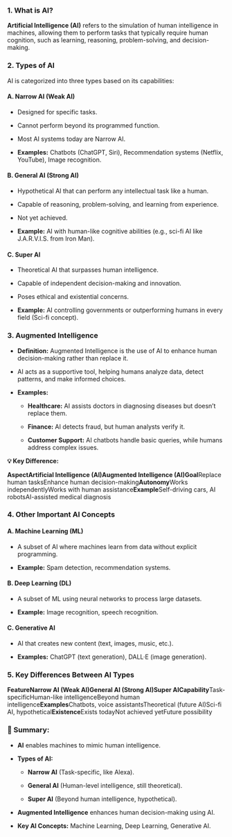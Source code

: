 ### **1\. What is AI?**

**Artificial Intelligence (AI)** refers to the simulation of human intelligence in machines, allowing them to perform tasks that typically require human cognition, such as learning, reasoning, problem-solving, and decision-making.

### **2\. Types of AI**

AI is categorized into three types based on its capabilities:

#### **A. Narrow AI (Weak AI)**

*   Designed for specific tasks.
    
*   Cannot perform beyond its programmed function.
    
*   Most AI systems today are Narrow AI.
    
*   **Examples:** Chatbots (ChatGPT, Siri), Recommendation systems (Netflix, YouTube), Image recognition.
    

#### **B. General AI (Strong AI)**

*   Hypothetical AI that can perform any intellectual task like a human.
    
*   Capable of reasoning, problem-solving, and learning from experience.
    
*   Not yet achieved.
    
*   **Example:** AI with human-like cognitive abilities (e.g., sci-fi AI like J.A.R.V.I.S. from Iron Man).
    

#### **C. Super AI**

*   Theoretical AI that surpasses human intelligence.
    
*   Capable of independent decision-making and innovation.
    
*   Poses ethical and existential concerns.
    
*   **Example:** AI controlling governments or outperforming humans in every field (Sci-fi concept).
    

### **3\. Augmented Intelligence**

*   **Definition:** Augmented Intelligence is the use of AI to enhance human decision-making rather than replace it.
    
*   AI acts as a supportive tool, helping humans analyze data, detect patterns, and make informed choices.
    
*   **Examples:**
    
    *   **Healthcare:** AI assists doctors in diagnosing diseases but doesn’t replace them.
        
    *   **Finance:** AI detects fraud, but human analysts verify it.
        
    *   **Customer Support:** AI chatbots handle basic queries, while humans address complex issues.
        

**💡 Key Difference:**

**AspectArtificial Intelligence (AI)Augmented Intelligence (AI)Goal**Replace human tasksEnhance human decision-making**Autonomy**Works independentlyWorks with human assistance**Example**Self-driving cars, AI robotsAI-assisted medical diagnosis

### **4\. Other Important AI Concepts**

#### **A. Machine Learning (ML)**

*   A subset of AI where machines learn from data without explicit programming.
    
*   **Example:** Spam detection, recommendation systems.
    

#### **B. Deep Learning (DL)**

*   A subset of ML using neural networks to process large datasets.
    
*   **Example:** Image recognition, speech recognition.
    

#### **C. Generative AI**

*   AI that creates new content (text, images, music, etc.).
    
*   **Examples:** ChatGPT (text generation), DALL·E (image generation).
    

### **5\. Key Differences Between AI Types**

**FeatureNarrow AI (Weak AI)General AI (Strong AI)Super AICapability**Task-specificHuman-like intelligenceBeyond human intelligence**Examples**Chatbots, voice assistantsTheoretical (future AI)Sci-fi AI, hypothetical**Existence**Exists todayNot achieved yetFuture possibility

### **🔹 Summary:**

*   **AI** enables machines to mimic human intelligence.
    
*   **Types of AI:**
    
    *   **Narrow AI** (Task-specific, like Alexa).
        
    *   **General AI** (Human-level intelligence, still theoretical).
        
    *   **Super AI** (Beyond human intelligence, hypothetical).
        
*   **Augmented Intelligence** enhances human decision-making using AI.
    
*   **Key AI Concepts:** Machine Learning, Deep Learning, Generative AI.
